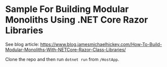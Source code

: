 # Sample For Building Modular Monoliths Using .NET Core Razor Libraries

See blog article: https://www.blog.jamesmichaelhickey.com/How-To-Build-Modular-Monoliths-With-NETCore-Razor-Class-Libraries/

Clone the repo and then run `dotnet run` from `/HostApp`.
